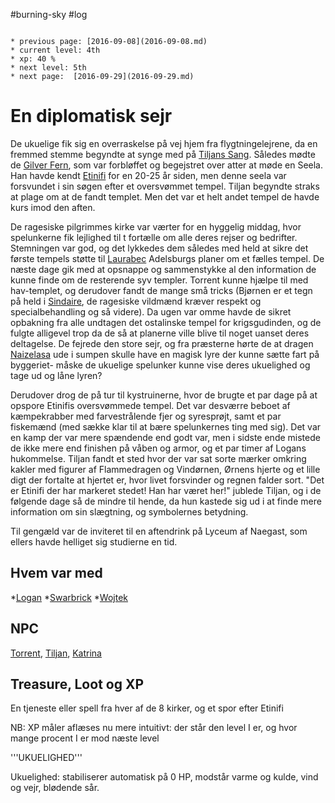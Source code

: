 #burning-sky #log

```ad-info

* previous page: [2016-09-08](2016-09-08.md)
* current level: 4th
* xp: 40 %
* next level: 5th
* next page:  [2016-09-29](2016-09-29.md) 
```

# En diplomatisk sejr  
De ukuelige fik sig en overraskelse på vej hjem fra flygtningelejrene, da en fremmed stemme begyndte at synge med på [Tiljans Sang](Tiljans%20Sang.md). Således mødte de [Gilver Fern](Gilver%20Fern.md), som var forbløffet og begejstret over atter at møde en Seela. Han havde kendt [Etinifi](Etinifi.md) for en 20-25 år siden, men denne seela var forsvundet i sin søgen efter et oversvømmet tempel. Tiljan begyndte straks at plage om at de fandt templet. Men det var et helt andet tempel de havde kurs imod den aften. 
De ragesiske pilgrimmes kirke var værter for en hyggelig middag, hvor spelunkerne fik lejlighed til t fortælle om alle deres rejser og bedrifter. Stemningen var god, og det lykkedes dem således med held at sikre det første tempels støtte til [Laurabec](Laurabec.md) Adelsburgs planer om et fælles tempel. De næste dage gik med at opsnappe og sammenstykke al den information de kunne finde om de resterende syv templer. Torrent kunne hjælpe til med hav-templet, og derudover fandt de mange små tricks (Bjørnen er et tegn på held i [Sindaire](Sindaire.md), de ragesiske vildmænd kræver respekt og specialbehandling og så videre). Da ugen var omme havde de sikret opbakning fra alle undtagen det ostalinske tempel for krigsgudinden, og de fulgte alligevel trop da de så at planerne ville blive til noget uanset deres deltagelse. De fejrede den store sejr, og fra præsterne hørte de at dragen [Naizelasa](Naizelasa.md) ude i sumpen skulle have en magisk lyre der kunne sætte fart på byggeriet- måske de ukuelige spelunker kunne vise deres ukuelighed og tage ud og låne lyren?
Derudover drog de på tur til kystruinerne, hvor de brugte et par dage på at opspore Etinifis oversvømmede tempel. Det var desværre beboet af kæmpekrabber med farvestrålende fjer og syresprøjt, samt et par fiskemænd (med sække klar til at bære spelunkernes ting med sig). Det var en kamp der var mere spændende end godt var, men i sidste ende mistede de ikke mere end finishen på våben og armor, og et par timer af Logans hukommelse. Tiljan fandt et sted hvor der var sat sorte mærker omkring kakler med figurer af Flammedragen og Vindørnen, Ørnens hjerte og et lille digt der fortalte at hjertet er, hvor livet forsvinder og regnen falder sort. "Det er Etinifi der har markeret stedet! Han har været her!" jublede Tiljan, og i de følgende dage så de mindre til hende, da hun kastede sig ud i at finde mere information om sin slægtning, og symbolernes betydning.
Til gengæld var de inviteret til en aftendrink på Lyceum af Naegast, som ellers havde helliget sig studierne en tid. 
## Hvem var med 
*[Logan](Logan.md)
*[Swarbrick](Swarbrick%20Everwood.md)
*[Wojtek](Wojtek.md)
## NPC 
[Torrent](Torrent.md), [Tiljan](Tiljan.md), [Katrina](Katrina.md)
## Treasure, Loot og XP 
En tjeneste eller spell fra hver af de 8 kirker, og et spor efter Etinifi
NB: XP måler aflæses nu mere intuitivt: der står den level I er, og hvor mange procent I er mod næste level
'''UKUELIGHED'''
Ukuelighed: stabiliserer automatisk på 0 HP, modstår varme og kulde, vind og vejr, blødende sår.
